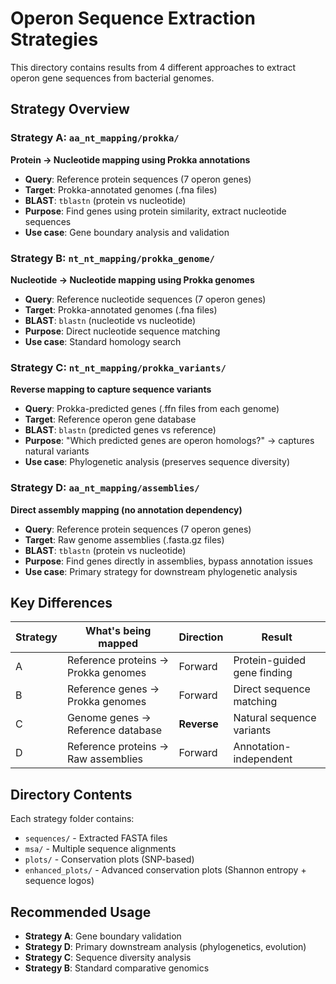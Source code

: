 # Operon Sequence Extraction Strategies

This directory contains results from 4 different approaches to extract operon gene sequences from bacterial genomes.

## Strategy Overview

### **Strategy A**: `aa_nt_mapping/prokka/` 
**Protein → Nucleotide mapping using Prokka annotations**
- **Query**: Reference protein sequences (7 operon genes)
- **Target**: Prokka-annotated genomes (.fna files)
- **BLAST**: `tblastn` (protein vs nucleotide)
- **Purpose**: Find genes using protein similarity, extract nucleotide sequences
- **Use case**: Gene boundary analysis and validation

### **Strategy B**: `nt_nt_mapping/prokka_genome/`
**Nucleotide → Nucleotide mapping using Prokka genomes**
- **Query**: Reference nucleotide sequences (7 operon genes)  
- **Target**: Prokka-annotated genomes (.fna files)
- **BLAST**: `blastn` (nucleotide vs nucleotide)
- **Purpose**: Direct nucleotide sequence matching
- **Use case**: Standard homology search

### **Strategy C**: `nt_nt_mapping/prokka_variants/`
**Reverse mapping to capture sequence variants**
- **Query**: Prokka-predicted genes (.ffn files from each genome)
- **Target**: Reference operon gene database
- **BLAST**: `blastn` (predicted genes vs reference)
- **Purpose**: "Which predicted genes are operon homologs?" → captures natural variants
- **Use case**: Phylogenetic analysis (preserves sequence diversity)

### **Strategy D**: `aa_nt_mapping/assemblies/`
**Direct assembly mapping (no annotation dependency)**
- **Query**: Reference protein sequences (7 operon genes)
- **Target**: Raw genome assemblies (.fasta.gz files)
- **BLAST**: `tblastn` (protein vs nucleotide)
- **Purpose**: Find genes directly in assemblies, bypass annotation issues
- **Use case**: Primary strategy for downstream phylogenetic analysis

## Key Differences

| Strategy | What's being mapped | Direction | Result |
|----------|-------------------|-----------|---------|
| A | Reference proteins → Prokka genomes | Forward | Protein-guided gene finding |
| B | Reference genes → Prokka genomes | Forward | Direct sequence matching |
| C | Genome genes → Reference database | **Reverse** | Natural sequence variants |
| D | Reference proteins → Raw assemblies | Forward | Annotation-independent |

## Directory Contents

Each strategy folder contains:
- `sequences/` - Extracted FASTA files
- `msa/` - Multiple sequence alignments  
- `plots/` - Conservation plots (SNP-based)
- `enhanced_plots/` - Advanced conservation plots (Shannon entropy + sequence logos)

## Recommended Usage

- **Strategy A**: Gene boundary validation
- **Strategy D**: Primary downstream analysis (phylogenetics, evolution)
- **Strategy C**: Sequence diversity analysis
- **Strategy B**: Standard comparative genomics

